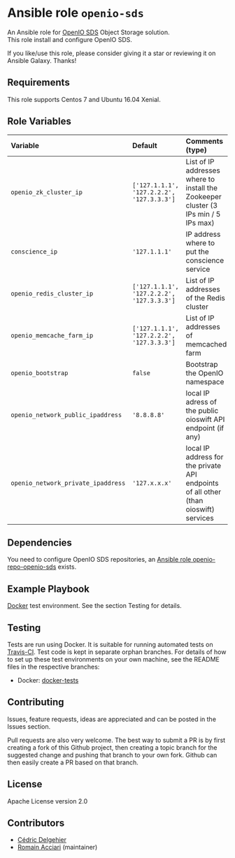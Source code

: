 # Ansible role `openio-sds`

An Ansible role for [OpenIO SDS](http://www.openio.io) Object Storage solution.  
This role install and configure OpenIO SDS.

If you like/use this role, please consider giving it a star or reviewing it on Ansible Galaxy. Thanks!


## Requirements

This role supports Centos 7 and Ubuntu 16.04 Xenial.

## Role Variables


| Variable      	| Default 					| Comments (type)  |
| :---          	| :---    					| :---             |
| `openio_zk_cluster_ip`		| `['127.1.1.1', '127.2.2.2', '127.3.3.3']`	| List of IP addresses where to install the Zookeeper cluster (3 IPs min / 5 IPs max) |
| `conscience_ip`	| `'127.1.1.1'`					| IP address where to put the conscience service |
| `openio_redis_cluster_ip`		| `['127.1.1.1', '127.2.2.2', '127.3.3.3']`					| List of IP addresses of the Redis cluster |
| `openio_memcache_farm_ip`             | `['127.1.1.1', '127.2.2.2', '127.3.3.3']`                                     | List of IP addresses of memcached farm
| `openio_bootstrap`		| `false`					| Bootstrap the OpenIO namespace |
| `openio_network_public_ipaddress`	| `'8.8.8.8'`	| local IP adress of the public oioswift API endpoint (if any) |
| `openio_network_private_ipaddress`	| `'127.x.x.x'`	| local IP address for the private API endpoints of all other (than oioswift) services |


## Dependencies

You need to configure OpenIO SDS repositories, an [Ansible role
openio-repo-openio-sds](https://github.com/open-io/ansible-role-repo-openio-sds) exists.

## Example Playbook

 [Docker](https://github.com/cdelgehier/ansible-role-openio-sds/blob/docker-tests/test.yml) test environment. See the section Testing for details.

## Testing

Tests are run using Docker. It is suitable for running automated tests on [Travis-CI](https://travis-ci.org/). Test code is kept in separate orphan branches. For details of how to set up these test environments on your own machine, see the README files in the respective branches:

- Docker: [docker-tests](https://github.com/cdelgehier/ansible-role-openio-sds/tree/docker-tests)

## Contributing

Issues, feature requests, ideas are appreciated and can be posted in the Issues section.

Pull requests are also very welcome. The best way to submit a PR is by first creating a fork of this Github project, then creating a topic branch for the suggested change and pushing that branch to your own fork. Github can then easily create a PR based on that branch.

## License

Apache License version 2.0

## Contributors

- [Cédric Delgehier](https://github.com/cdelgehier/)
- [Romain Acciari](https://github.com/racciari/) (maintainer)

